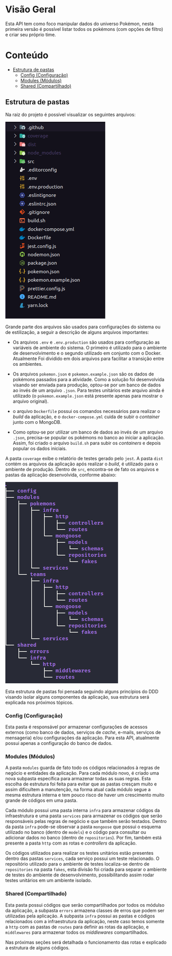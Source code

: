 # Visão Geral

Esta API tem como foco manipular dados do universo Pokémon, nesta primeira versão é possível listar todos os pokémons (com opções de filtro) e criar seu próprio time.

# Conteúdo
  - [Estrutura de pastas](#estrutura-de-pastas)
    - [Config (Configuração)](#config-configuração)
    - [Modules (Módulos)](#modules-módulos)
    - [Shared (Compartilhado)](#shared-compartilhado)

## Estrutura de pastas

Na raiz do projeto é possível visualizar os seguintes arquivos:

![Estrutura externa](estrutura-externa.png)

Grande parte dos arquivos são usados para configurações do sistema ou de estilização, a seguir a descrição de alguns arquivos importantes:

- Os arquivos ```.env``` e ```.env.production``` são usados para configuração as variáveis de ambiente do sistema. O primeiro é utilizado para o ambiente de desenvolvimento e o segundo utilizado em conjunto com o Docker. Atualmente Foi dividido em dois arquivos para facilitar a transição entre os ambientes.

- Os arquivos ```pokemon.json``` e ```pokemon.example.json``` são os dados de pokémons passados para a atividade. Como a solução foi desenvolvida visando ser enviada para produção, optou-se por um banco de dados ao invés de um arquivo ```.json```. Para testes unitários este arquivo ainda é utilizado (o ```pokemon.example.json``` está presente apenas para mostrar o arquivo original).

- o arquivo ```Dockerfile``` possui os comandos necessários para realizar o *build* da aplicação, e o ```docker-compose.yml``` cuida de subir o *container* junto com o MongoDB.

- Como optou-se por utilizar um banco de dados ao invés de um arquivo ```.json```, precisa-se popular os pokémons no banco ao iniciar a aplicação. Assim, foi criado o arquivo ```build.sh``` para subir os *containers* e depois popular os dados iniciais.

A pasta ```coverage``` exibe o relatório de testes gerado pelo ```jest```. A pasta ```dist``` contém os arquivos da aplicação após realizar o *build*, é utilizado para o ambiente de produção. Dentro de ```src```, encontra-se de fato os arquivos e pastas da aplicação desenvolvida, conforme abaixo:

![Estrutura do código](src-estrutura.png)

Esta estrutura de pastas foi pensada seguindo alguns princípios do DDD visando isolar alguns componentes da aplicação, sua estrutura será explicada nos próximos tópicos.

### Config (Configuração)

Esta pasta é responsável por armazenar configurações de acessos externos (como banco de dados, serviços de *cache*, e-mails, serviços de mensageria) e/ou configurações da aplicação. Para esta API, atualmente possui apenas a configuração do banco de dados.

### Modules (Módulos)

A pasta ```modules``` guarda de fato todo os códigos relacionados à regras de negócio e entidades da aplicação. Para cada módulo novo, é criado uma nova subpasta específica para armazenar todas as suas regras. Esta escolha de estrutura foi feita para evitar que as pastas cresçam muito e assim dificultem a manutenção, na forma atual cada módulo segue a mesma estrutura interna e tem pouco risco de haver um crescimento muito grande de códigos em uma pasta.

Cada módulo possui uma pasta interna ```infra``` para armazenar códigos da infraestrutura e uma pasta ```services``` para armazenar os códigos que serão responsáveis pelas regras de negócio e que também serão testados. Dentro da pasta ```infra``` pode-se observar a pasta ```mongoose``` que possui o esquema utilizado no banco (dentro de ```models```) e o código para consultar ou adicionar dados no banco (dentro de ```repositories```). Por fim, também está presente a pasta ```http``` com as rotas e *controllers* da aplicação.

Os códigos utilizados para realizar os testes unitários estão presentes dentro das pastas ```services```, cada serviço possui um teste relacionado. O repositório utilizado para o ambiente de testes localiza-se dentro de ```repositories``` na pasta ```fakes```, esta divisão foi criada para separar o ambiente de testes do ambiente de desenvolvimento, possibilitando assim rodar testes unitários em um ambiente isolado.

### Shared (Compartilhado)

Esta pasta possui códigos que serão compartilhados por todos os módulso da aplicação, a subpasta ```errors``` armazena classes de erros que podem ser utilizadas pela aplicação. A subpasta ```infra``` possui as pastas e códigos relacionados com a infraestrutura da aplicação, neste caso temos somente a ```http``` com as pastas de ```routes``` para definir as rotas da aplicação, e ```middlewares``` para armazenar todos os *middlewares* compartilhados.

Nas próximas seções será detalhada o funcionamento das rotas e explicado a estrutura de alguns códigos.
